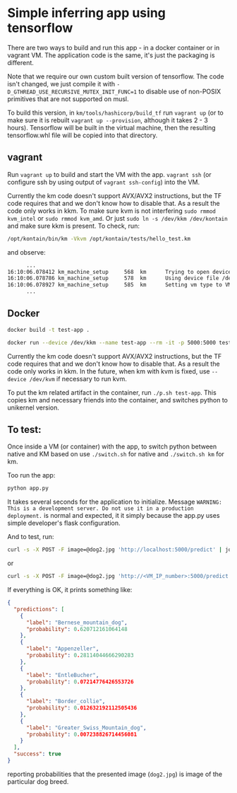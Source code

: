 # Simple inferring app using tensorflow

There are two ways to build and run this app - in a docker container or in vagrant VM.
The application code is the same, it's just the packaging is different.

Note that we require our own custom built version of tensorflow.
The code isn't changed, we just compile it with `-D_GTHREAD_USE_RECURSIVE_MUTEX_INIT_FUNC=1`
to disable use of non-POSIX primitives that are not supported on musl.

To build this version, in `km/tools/hashicorp/build_tf` run `vagrant up`
(or to make sure it is rebuilt `vagrant up --provision`, although it takes 2 - 3 hours).
Tensorflow will be built in the virtual machine,
then the resulting tensorflow<something>.whl file will be copied into that directory.

## vagrant

Run `vagrant up` to build and start the VM with the app.
`vagrant ssh` (or configure ssh by using output of `vagrant ssh-config`) into the VM.

Currently the km code doesn't support AVX/AVX2 instructions, but the TF code requires that and we don't know how to disable that.
As a result the code only works in kkm.
To make sure kvm is not interfering `sudo rmmod kvm_intel` or `sudo rmmod kvm_amd`.
Or just `sudo ln -s /dev/kkm /dev/kontain` and make sure kkm is present.
To check, run:

```bash
/opt/kontain/bin/km -Vkvm /opt/kontain/tests/hello_test.km
```

and observe:

```txt
      ...
16:10:06.078412 km_machine_setup     568  km      Trying to open device file /dev/kontain
16:10:06.078786 km_machine_setup     578  km      Using device file /dev/kontain
16:10:06.078927 km_machine_setup     585  km      Setting vm type to VM_TYPE_KKM
      ...
```

## Docker

```bash
docker build -t test-app .
```

```bash
docker run --device /dev/kkm --name test-app --rm -it -p 5000:5000 test-app bash
```

Currently the km code doesn't support AVX/AVX2 instructions, but the TF code requires that and we don't know how to disable that.
As a result the code only works in kkm.
In the future, when km with kvm is fixed, use `--device /dev/kvm` if necessary to run kvm.

To put the km related artifact in the container, run `./p.sh test-app`.
This copies km and necessary friends into the container, and switches python to unikernel version.

## To test:

Once inside a VM (or container) with the app,
to switch python between native and KM based on use `./switch.sh` for native and `./switch.sh km` for km.

Too run the app:

```bash
python app.py
```

It takes several seconds for the application to initialize.
Message `WARNING: This is a development server. Do not use it in a production deployment.` is normal and expected,
it it simply because the app.py uses simple developer's flask configuration.

And to test, run:

```bash
curl -s -X POST -F image=@dog2.jpg 'http://localhost:5000/predict' | jq .
```

or

```bash
curl -s -X POST -F image=@dog2.jpg 'http://<VM_IP_number>:5000/predict' | jq .
```


If everything is OK, it prints something like:

```json
{
  "predictions": [
    {
      "label": "Bernese_mountain_dog",
      "probability": 0.620712161064148
    },
    {
      "label": "Appenzeller",
      "probability": 0.28114044666290283
    },
    {
      "label": "EntleBucher",
      "probability": 0.07214776426553726
    },
    {
      "label": "Border_collie",
      "probability": 0.012632192112505436
    },
    {
      "label": "Greater_Swiss_Mountain_dog",
      "probability": 0.007238826714456081
    }
  ],
  "success": true
}
```

reporting probabilities that the presented image (`dog2.jpg`) is image of the particular dog breed.
